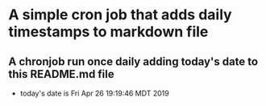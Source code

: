 A simple cron job that adds daily timestamps to markdown file
============================================================
## A chronjob run once daily adding today's date to this README.md file
* today's date is Fri Apr 26 19:19:46 MDT 2019
